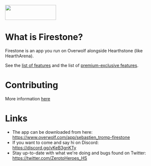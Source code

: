 [<img src="https://user-images.githubusercontent.com/43519401/188874356-9a7dd2d1-af15-4d82-8fd7-40c4f1a69259.png" width="166px" height="49px"> ](https://www.overwolf.com/app/Sebastien_Tromp-Firestone)

# What is Firestone?

Firestone is an app you run on Overwolf alongside Hearthstone (like HearthArena).

See the [list of features](https://github.com/Zero-to-Heroes/firestone/wiki/Firestone-features) and the list of [premium-exclusive features](https://github.com/Zero-to-Heroes/firestone/wiki/Premium-vs-ads).

# Contributing

More information [here](https://github.com/Zero-to-Heroes/firestone/blob/master/CONTRIBUTING.md)

# Links

-   The app can be downloaded from here: https://www.overwolf.com/app/sebastien_tromp-firestone
-   If you want to come and say hi on Discord: https://discord.gg/vKeB3gnKTy
-   Stay up-to-date with what we're doing and bugs found on Twitter: https://twitter.com/ZerotoHeroes_HS
